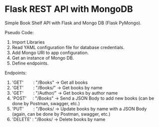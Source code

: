 # Flask REST API with MongoDB
Simple Book Shelf API with Flask and Mongo DB (Flask PyMongo).

Pseudo Code:

1. Import Libraries
2. Read YAML configuration file for database credentials.
3. Add Mongo URI to app configuration.
4. Get an instance of Mongo DB.
5. Define endpoints.

Endpoints:
  1. 'GET' &nbsp; &nbsp; &nbsp; &nbsp;: "/Books"                 ->  Get all books
  2. 'GET' &nbsp; &nbsp; &nbsp; &nbsp;: "/Books/<book name>"     ->  Get books by name
  3. 'GET' &nbsp; &nbsp; &nbsp; &nbsp;: "/Author/<author name>"  ->  Get books by author name
  4. 'POST' &nbsp; &nbsp;&nbsp;: "/Books"                 ->  Send a JSON Body to add new books (can be done by Postman, swagger, etc.)
  5. 'PUT' &nbsp; &nbsp; &nbsp; &nbsp;: "/Books/<book name>      ->  Update books by name with a JSON Body (again, can be done by Postman, swagger, etc.)
  6. 'DELETE' : "/Books/<book name>      ->  Delete books by name

